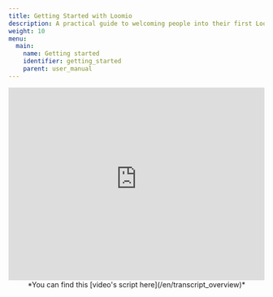 ```yaml
---
title: Getting Started with Loomio
description: A practical guide to welcoming people into their first Loomio group.
weight: 10
menu:
  main:
    name: Getting started
    identifier: getting_started
    parent: user_manual
---
```

<iframe width="100%" height="380px" src="https://www.youtube-nocookie.com/embed/JMda6WYx9jM" frameborder="0" allowfullscreen></iframe>
<center>*You can find this [video's script here](/en/transcript_overview)*</center>
